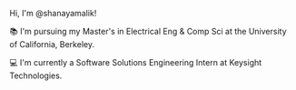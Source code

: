 Hi, I'm @shanayamalik! 

📚 I'm pursuing my Master's in Electrical Eng & Comp Sci at the University of California, Berkeley. 

💻 I'm currently a Software Solutions Engineering Intern at Keysight Technologies. 
